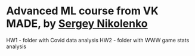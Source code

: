 # Advanced ML course from VK MADE, by [Sergey Nikolenko](https://logic.pdmi.ras.ru/~sergey/teaching/mademl2023.html)

HW1 - folder with Covid data analysis
HW2 - folder with WWW game stats analysis
